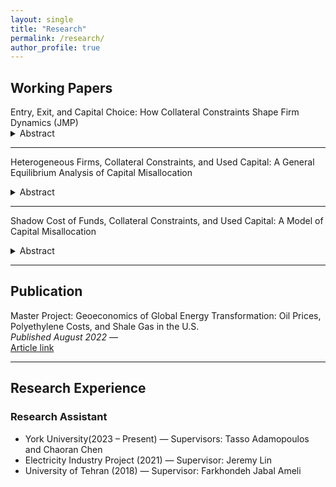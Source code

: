 ```yaml
---
layout: single
title: "Research"
permalink: /research/
author_profile: true
---
```


## Working Papers
<span class="paper-title-blue">
  Entry, Exit, and Capital Choice: How Collateral Constraints Shape Firm Dynamics (JMP)
</span>
<details><summary>Abstract</summary>
The entry/exit model with a new-vs-used Capital margin shows that tighter collateral limits and higher entry costs push entrants toward used equipment, compress startup scale, raise early exit, and reduce TFP. I develop a heterogeneous-firm model with entry, exit, and an explicit choice between new and used capital Two frictions—collateral limits and entry costs—govern market access, startup scale, vintage at birth, leverage, and survival. The used stock evolves realistically: each period, some new capital transitions into the used pool, and some used equipment retires. I solve and simulate the model in MATLAB (collocation plus large-panel simulations) and build calibration targets in Stata from Vietnam’s 2005–2015 manufacturing data, including the used-investment share, debt-to-GDP, output volatility, and short- to medium-run persistence. The framework quantifies how tighter finance and higher entry fees push marginal entrants toward cheaper used capital and smaller initial scale, increasing early-life exit and lowering TFP through composition and scale distortions.
</details>

---

Heterogeneous Firms, Collateral Constraints, and Used Capital: A General Equilibrium Analysis of Capital Misallocation  
<details><summary>Abstract</summary>
A general equilibrium model shows that access to used capital reduces misallocation by relaxing collateral constraints, improving capital allocation, and productivity. Firm-level evidence confirms that financially constrained firms make greater use of used capital. This study examines how used capital helps reduce the productivity losses created by financial frictions in developing economies. Drawing on Vietnamese manufacturing data, it develops a general equilibrium model in which heterogeneous firms rent both new and used capital while facing collateral constraints. Because used capital is cheaper to rent and requires less collateral, constrained firms can operate closer to their efficient scale, which improves aggregate efficiency. The model shows that when used capital is available, misallocation losses are markedly lower than in an economy restricted to new capital. Firm-level evidence further confirms that financially constrained firms rely more heavily on used capital, in line with the theoretical predictions. Together, these findings suggest that secondary markets for used capital serve as a key channel for relaxing borrowing constraints and enhancing resource allocation in economies with underdeveloped financial systems.
</details>

---

Shadow Cost of Funds, Collateral Constraints, and Used Capital: A Model of Capital Misallocation  
<details><summary>Abstract</summary>
Firms can choose new vs. used capital. The lower purchase price of used capital relaxes financing for constrained firms, letting them scale earlier with more self-financing, improve short-run survival, and reduce the mass of chronically small firms. This shifts the vintage mix and aggregate misallocation. This paper builds a firm-dynamics model without an entry margin. Firms face a collateral-style affordability cap and a shadow cost of funds that captures financing tightness. The key feature is a vintage choice between new and used capital, treated as two distinct goods: a unit bought as new remains new, and a unit bought as used remains used. There is no conversion from new to used and no additional within-type quality downgrading beyond standard (type-specific) depreciation. Mechanism: Because used capital has a lower upfront price, constrained firms can expand capacity sooner with less external finance, while self-financing builds assets. Large, unconstrained firms change their vintage mix little.
</details>

---

## Publication
Master Project:
Geoeconomics of Global Energy Transformation: Oil Prices, Polyethylene Costs, and Shale Gas in the U.S.  
*Published August 2022* —  
<a href="https://wsps.ut.ac.ir/article_93569.html" target="_blank" rel="noopener noreferrer">Article link</a>  

---

## Research Experience   
### Research Assistant
- York University(2023 – Present) —  Supervisors: Tasso Adamopoulos and Chaoran Chen 
- Electricity Industry Project (2021) — Supervisor: Jeremy Lin 
- University of Tehran (2018) — Supervisor: Farkhondeh Jabal Ameli 
  

  


